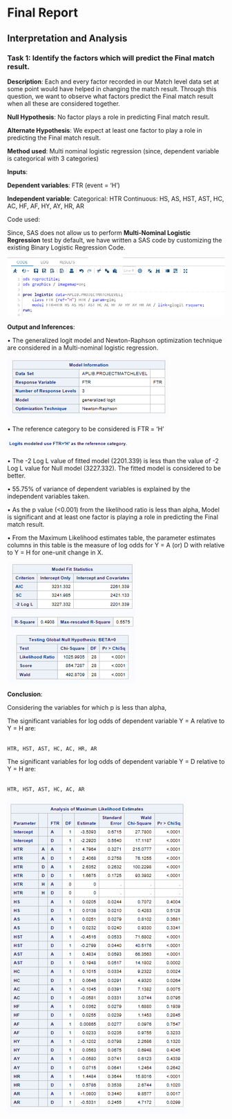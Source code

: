 # Final Report
## Interpretation and Analysis

### Task 1: Identify the factors which will predict the Final match result.

**Description**: Each and every factor recorded in our Match level data set at some point would have helped in changing the match result. Through this question, we want to observe what factors predict the Final match result when all these are considered together. 

**Null Hypothesis**: No factor plays a role in predicting Final match result. 

**Alternate Hypothesis**: We expect at least one factor to play a role in predicting the Final match result. 


**Method used**: Multi nominal logistic regression (since, dependent variable is categorical with 3 categories)


**Inputs**: 

  **Dependent variables**:  FTR (event = ‘H’)
  
  **Independent variable**: 
                            Categorical: HTR
                            Continuous: HS, AS, HST, AST, HC, AC, HF, AF, HY, AY, HR, AR

Code used:

Since, SAS does not allow us to perform **Multi-Nominal Logistic Regression**  test by default, we have written a SAS code by customizing the existing Binary Logistic Regression Code. 

![alt text](https://github.com/aparnaadiraju92/Statistical-Analysis-EPL-data/blob/master/Output%20Images/Task1-Img1.png)

**Output and Inferences**:

•	The generalized logit model and Newton-Raphson optimization technique are considered in a Multi-nominal logistic regression. 

![alt text](https://github.com/aparnaadiraju92/Statistical-Analysis-EPL-data/blob/master/Output%20Images/Task1-Img2.png)

•	The reference category to be considered is FTR = ‘H’ 

![alt text](https://github.com/aparnaadiraju92/Statistical-Analysis-EPL-data/blob/master/Output%20Images/Task1-Img3.png)

•	The -2 Log L value of fitted model (2201.339) is less than the value of -2 Log L value for Null model (3227.332). The fitted model is considered to be better. 

•	55.75% of variance of dependent variables is explained by the independent variables taken.

•	As the p value (<0.001) from the likelihood ratio is less than alpha, Model is significant and at least one factor is playing a role in predicting the Final match result. 

•	From the Maximum Likelihood estimates table, the parameter estimates columns in this table is the measure of log odds for Y = A (or) D with relative to Y = H for one-unit change in X. 

![alt text](https://github.com/aparnaadiraju92/Statistical-Analysis-EPL-data/blob/master/Output%20Images/Task1-Img4.png)

**Conclusion**:

Considering the variables for which p is less than alpha, 

The significant variables for log odds of dependent variable Y = A relative to Y = H are: 
 
                                                                                     HTR, HST, AST, HC, AC, HR, AR

The significant variables for log odds of dependent variable Y = D relative to Y = H are: 
 
                                                                                     HTR, HST, AST, HC, AC, AR

![alt text](https://github.com/aparnaadiraju92/Statistical-Analysis-EPL-data/blob/master/Output%20Images/Task1-Img5.png)

